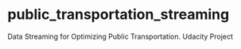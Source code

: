 # public_transportation_streaming
Data Streaming for Optimizing Public Transportation. Udacity Project
